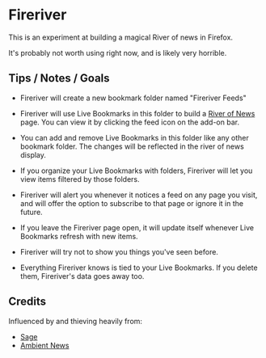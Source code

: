 # Fireriver

This is an experiment at building a magical River of news in Firefox.

It's probably not worth using right now, and is likely very horrible.

## Tips / Notes / Goals

* Fireriver will create a new bookmark folder named "Fireriver Feeds"

* Fireriver will use Live Bookmarks in this folder to build a [River of News][]
    page. You can view it by clicking the feed icon on the add-on bar.

* You can add and remove Live Bookmarks in this folder like any other bookmark
    folder. The changes will be reflected in the river of news display.

* If you organize your Live Bookmarks with folders, Fireriver will let you view
    items filtered by those folders.

* Fireriver will alert you whenever it notices a feed on any page you visit, and
    will offer the option to subscribe to that page or ignore it in the future.

* If you leave the Fireriver page open, it will update itself whenever Live
    Bookmarks refresh with new items.

* Fireriver will try not to show you things you've seen before.

* Everything Fireriver knows is tied to your Live Bookmarks. If you delete
    them, Fireriver's data goes away too.

## Credits

Influenced by and thieving heavily from:

* [Sage][]
* [Ambient News][]

[River of News]: http://www.reallysimplesyndication.com/riverOfNews
[Sage]: http://code.google.com/p/sage/
[Ambient News]: http://www.toolness.com/wp/?p=158

